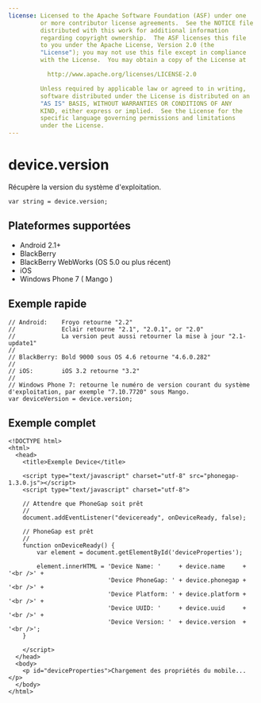 ```yaml
---
license: Licensed to the Apache Software Foundation (ASF) under one
         or more contributor license agreements.  See the NOTICE file
         distributed with this work for additional information
         regarding copyright ownership.  The ASF licenses this file
         to you under the Apache License, Version 2.0 (the
         "License"); you may not use this file except in compliance
         with the License.  You may obtain a copy of the License at

           http://www.apache.org/licenses/LICENSE-2.0

         Unless required by applicable law or agreed to in writing,
         software distributed under the License is distributed on an
         "AS IS" BASIS, WITHOUT WARRANTIES OR CONDITIONS OF ANY
         KIND, either express or implied.  See the License for the
         specific language governing permissions and limitations
         under the License.
---
```


device.version
==============

Récupère la version du système d'exploitation.

    var string = device.version;

Plateformes supportées
----------------------

- Android 2.1+
- BlackBerry
- BlackBerry WebWorks (OS 5.0 ou plus récent)
- iOS
- Windows Phone 7 ( Mango )

Exemple rapide
--------------

    // Android:    Froyo retourne "2.2"
    //             Eclair retourne "2.1", "2.0.1", or "2.0"
    //             La version peut aussi retourner la mise à jour "2.1-update1" 
    //
    // BlackBerry: Bold 9000 sous OS 4.6 retourne "4.6.0.282"
    //
    // iOS:        iOS 3.2 retourne "3.2"
    //
    // Windows Phone 7: retourne le numéro de version courant du système d'exploitation, par exemple "7.10.7720" sous Mango.
    var deviceVersion = device.version;

Exemple complet
---------------

    <!DOCTYPE html>
    <html>
      <head>
        <title>Exemple Device</title>

        <script type="text/javascript" charset="utf-8" src="phonegap-1.3.0.js"></script>
        <script type="text/javascript" charset="utf-8">

        // Attendre que PhoneGap soit prêt
        //
        document.addEventListener("deviceready", onDeviceReady, false);

        // PhoneGap est prêt
        //
        function onDeviceReady() {
            var element = document.getElementById('deviceProperties');
    
            element.innerHTML = 'Device Name: '     + device.name     + '<br />' + 
                                'Device PhoneGap: ' + device.phonegap + '<br />' + 
                                'Device Platform: ' + device.platform + '<br />' + 
                                'Device UUID: '     + device.uuid     + '<br />' + 
                                'Device Version: '  + device.version  + '<br />';
        }

        </script>
      </head>
      <body>
        <p id="deviceProperties">Chargement des propriétés du mobile...</p>
      </body>
    </html>
